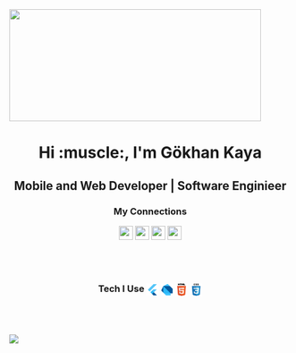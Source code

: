 
<img src="https://media.giphy.com/media/QNFhOolVeCzPQ2Mx85/giphy.gif" align="center" width="450" height="200"  >



<h1 align="center">Hi :muscle:, I'm Gökhan Kaya</h1>


<h2 align="center">Mobile and Web Developer | Software Enginieer

<br/>

<h3 align="center" > My Connections 

[<img height="25" width="25" src="https://unpkg.com/simple-icons@v7/icons/instagram.svg" />][instagram]
[<img height="25" width="25" src="https://unpkg.com/simple-icons@v7/icons/twitter.svg" />][twitter]
[<img height="25" width="25" src="https://unpkg.com/simple-icons@v7/icons/github.svg" />][github]
[<img height="25" width="25" src="https://unpkg.com/simple-icons@v7/icons/spotify.svg" />][spotify]
</h3>


<br />
<br /> 


<h3 align="center" > Tech I Use

<img align= "center" src = "https://raw.githubusercontent.com/github/explore/80688e429a7d4ef2fca1e82350fe8e3517d3494d/topics/flutter/flutter.png"  width = "22" height = "22">
<img align= "center" src = "https://raw.githubusercontent.com/github/explore/80688e429a7d4ef2fca1e82350fe8e3517d3494d/topics/dart/dart.png"  width = "22" height = "22">
<img align= "center" src = "https://raw.githubusercontent.com/github/explore/80688e429a7d4ef2fca1e82350fe8e3517d3494d/topics/html/html.png"  width = "22" height = "22">
<img align= "center" src = "https://raw.githubusercontent.com/github/explore/80688e429a7d4ef2fca1e82350fe8e3517d3494d/topics/css/css.png"  width = "22" height = "22">

</h3>


<br />
<br /> 
<br />


<img align = "center" src ="https://github-readme-stats.vercel.app/api/top-langs/?username=GkhnKaya00&layout=compact" width = 300>

 




[instagram]: https://www.instagram.com/gkhnkya__/
[twitter]: https://twitter.com/gkhnkaya000
[github]: https://github.com/GkhnKaya00
[spotify]: https://open.spotify.com/user/2w723cg82s7d1bohyti3o4y22?si=e88b740fd2c34c42


